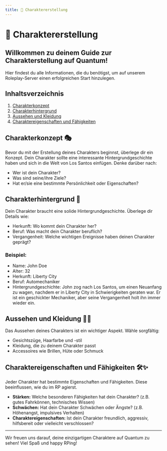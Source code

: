 ```yaml
---
title: 🧑 Charaktererstellung
---
```


# 🧑 Charaktererstellung

## Willkommen zu deinem Guide zur Charakterstellung auf Quantum!
Hier findest du alle Informationen, die du benötigst, um auf unserem Roleplay-Server einen erfolgreichen Start hinzulegen.

## Inhaltsverzeichnis
1. [Charakterkonzept](#charakterkonzept)
2. [Charakterhintergrund](#charakterhintergrund)
3. [Aussehen und Kleidung](#aussehen-und-kleidung)
4. [Charaktereigenschaften und Fähigkeiten](#charaktereigenschaften-und-fähigkeiten)

## Charakterkonzept 🎭
Bevor du mit der Erstellung deines Charakters beginnst, überlege dir ein Konzept. Dein Charakter sollte eine interessante Hintergrundgeschichte haben und sich in die Welt von Los Santos einfügen. Denke darüber nach:
- Wer ist dein Charakter?
- Was sind seine/ihre Ziele?
- Hat er/sie eine bestimmte Persönlichkeit oder Eigenschaften?

## Charakterhintergrund 📝
Dein Charakter braucht eine solide Hintergrundgeschichte. Überlege dir Details wie:
- Herkunft: Wo kommt dein Charakter her?
- Beruf: Was macht dein Charakter beruflich?
- Vergangenheit: Welche wichtigen Ereignisse haben deinen Charakter geprägt?

### Beispiel:
- Name: John Doe
- Alter: 32
- Herkunft: Liberty City
- Beruf: Automechaniker
- Hintergrundgeschichte: John zog nach Los Santos, um einen Neuanfang zu wagen, nachdem er in Liberty City in Schwierigkeiten geraten war. Er ist ein geschickter Mechaniker, aber seine Vergangenheit holt ihn immer wieder ein.

## Aussehen und Kleidung 👗👔
Das Aussehen deines Charakters ist ein wichtiger Aspekt. Wähle sorgfältig:
- Gesichtszüge, Haarfarbe und -stil
- Kleidung, die zu deinem Charakter passt
- Accessoires wie Brillen, Hüte oder Schmuck

## Charaktereigenschaften und Fähigkeiten 🛠️✨
Jeder Charakter hat bestimmte Eigenschaften und Fähigkeiten. Diese beeinflussen, wie du im RP agierst.
- **Stärken:** Welche besonderen Fähigkeiten hat dein Charakter? (z.B. gutes Fahrkönnen, technisches Wissen)
- **Schwächen:** Hat dein Charakter Schwächen oder Ängste? (z.B. Höhenangst, impulsives Verhalten)
- **Charaktereigenschaften:** Ist dein Charakter freundlich, aggressiv, hilfsbereit oder vielleicht verschlossen?

---

Wir freuen uns darauf, deine einzigartigen Charaktere auf Quantum zu sehen! Viel Spaß und happy RPing!

